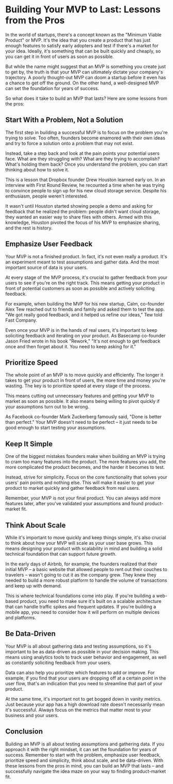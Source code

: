 # Building Your MVP to Last: Lessons from the Pros

In the world of startups, there's a concept known as the "Minimum Viable Product" or MVP. It's the idea that you create a product that has just enough features to satisfy early adopters and test if there's a market for your idea. Ideally, it's something that can be built quickly and cheaply, so you can get it in front of users as soon as possible.

But while the name might suggest that an MVP is something you create just to get by, the truth is that your MVP can ultimately dictate your company's trajectory. A poorly thought-out MVP can doom a startup before it even has a chance to get off the ground. On the other hand, a well-designed MVP can set the foundation for years of success.

So what does it take to build an MVP that lasts? Here are some lessons from the pros:

## Start With a Problem, Not a Solution

The first step in building a successful MVP is to focus on the problem you're trying to solve. Too often, founders become enamored with their own ideas and try to force a solution onto a problem that may not exist.

Instead, take a step back and look at the pain points your potential users face. What are they struggling with? What are they trying to accomplish? What's holding them back? Once you understand the problem, you can start thinking about how to solve it.

This is a lesson that Dropbox founder Drew Houston learned early on. In an interview with First Round Review, he recounted a time when he was trying to convince people to sign up for his new cloud storage service. Despite his enthusiasm, people weren't interested.

It wasn't until Houston started showing people a demo and asking for feedback that he realized the problem: people didn't want cloud storage, they wanted an easier way to share files with others. Armed with this knowledge, Houston pivoted the focus of his MVP to emphasize sharing, and the rest is history.

## Emphasize User Feedback

Your MVP is not a finished product. In fact, it's not even really a product. It's an experiment meant to test assumptions and gather data. And the most important source of data is your users.

At every stage of the MVP process, it's crucial to gather feedback from your users to see if you're on the right track. This means getting your product in front of potential customers as soon as possible and actively soliciting feedback.

For example, when building the MVP for his new startup, Calm, co-founder Alex Tew reached out to friends and family and asked them to test the app. "We got really good feedback, and it helped us refine our ideas," Tew told Fast Company.

Even once your MVP is in the hands of real users, it's important to keep soliciting feedback and iterating on your product. As Basecamp co-founder Jason Fried wrote in his book "Rework," "It's not enough to get feedback once and then forget about it. You need to keep asking for it."

## Prioritize Speed

The whole point of an MVP is to move quickly and efficiently. The longer it takes to get your product in front of users, the more time and money you're wasting. The key is to prioritize speed at every stage of the process.

This means cutting out unnecessary features and getting your MVP to market as soon as possible. It also means being willing to pivot quickly if your assumptions turn out to be wrong.

As Facebook co-founder Mark Zuckerberg famously said, "Done is better than perfect." Your MVP doesn't need to be perfect – it just needs to be good enough to start testing your assumptions.

## Keep It Simple

One of the biggest mistakes founders make when building an MVP is trying to cram too many features into the product. The more features you add, the more complicated the product becomes, and the harder it becomes to test.

Instead, strive for simplicity. Focus on the core functionality that solves your users' pain points and nothing else. This will make it easier to get your product to market quickly and gather feedback from real users.

Remember, your MVP is not your final product. You can always add more features later, after you've validated your assumptions and found product-market fit.

## Think About Scale

While it's important to move quickly and keep things simple, it's also crucial to think about how your MVP will scale as your user base grows. This means designing your product with scalability in mind and building a solid technical foundation that can support future growth.

In the early days of Airbnb, for example, the founders realized that their initial MVP – a basic website that allowed people to rent out their couches to travelers – wasn't going to cut it as the company grew. They knew they needed to build a more robust platform to handle the volume of transactions and keep up with demand.

This is where technical foundations come into play. If you're building a web-based product, you need to make sure it's built on a scalable architecture that can handle traffic spikes and frequent updates. If you're building a mobile app, you need to consider how it will perform on multiple devices and platforms.

## Be Data-Driven

Your MVP is all about gathering data and testing assumptions, so it's important to be as data-driven as possible in your decision making. This means using analytics tools to track user behavior and engagement, as well as constantly soliciting feedback from your users.

Data can also help you prioritize which features to add or improve. For example, if you find that your users are dropping off at a certain point in the user flow, that's an indication that you need to streamline that part of your product.

At the same time, it's important not to get bogged down in vanity metrics. Just because your app has a high download rate doesn't necessarily mean it's successful. Always focus on the metrics that matter most to your business and your users.

## Conclusion

Building an MVP is all about testing assumptions and gathering data. If you approach it with the right mindset, it can set the foundation for years of success. Remember to start with the problem, emphasize user feedback, prioritize speed and simplicity, think about scale, and be data-driven. With these lessons from the pros in mind, you can build an MVP that lasts – and successfully navigate the idea maze on your way to finding product-market fit.